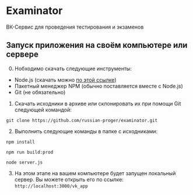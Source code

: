 # Examinator
ВК-Сервис для проведения тестирования и экзаменов
## Запуск приложения на своём компьютере или сервере
0. Нобходимо скачать следующие инструменты:
  * Node.js (скачать можно [по этой ссылке](https://nodejs.org/en/))
  * Пакетный менеджер NPM (обычно поставляется вместе с Node.js)
  * Git (не обязательно)
1. Скачать исходники в архиве или склонировать их при помощи Git следующей командой:
```
git clone https://github.com/russian-proger/examinator.git
```
2. Выполнить следующие команды в папке с исходниками:
```
npm install
```
```
npm run build:prod
```
```
node server.js
```
3. На этом этапе на вашем компьютере будет запущен локальный сервер. Вы можете открыть его по ссылке: ```http://localhost:3000/vk_app```

